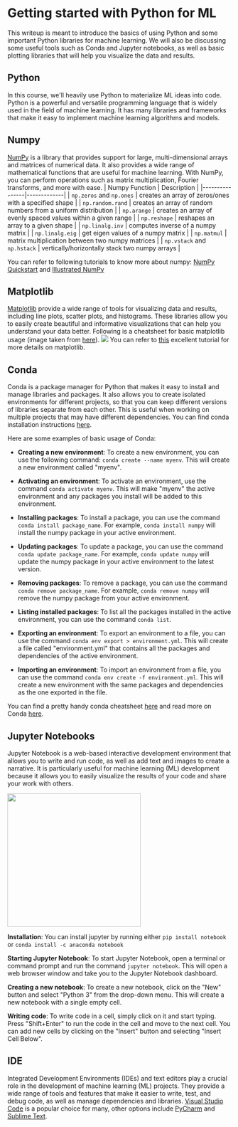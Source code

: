 # Getting started with Python for ML

This writeup is meant to introduce the basics of using Python and some important Python libraries for machine learning. We will also be discussing some useful tools such as Conda and Jupyter notebooks, as well as basic plotting libraries that will help you visualize the data and results.

## Python
In this course, we'll heavily use Python to materialize ML ideas into code. Python is a powerful and versatile programming language that is widely used in the field of machine learning. It has many libraries and frameworks that make it easy to implement machine learning algorithms and models.

## Numpy
[NumPy](https://numpy.org) is a library that provides support for large, multi-dimensional arrays and matrices of numerical data. It also provides a wide range of mathematical functions that are useful for machine learning. With NumPy, you can perform operations such as matrix multiplication, Fourier transforms, and more with ease.
| Numpy Function | Description |
|----------------|-------------|
| `np.zeros` and `np.ones` | creates an array of zeros/ones with a specified shape |
| `np.random.rand` | creates an array of random numbers from a uniform distribution |
| `np.arange` | creates an array of evenly spaced values within a given range |
| `np.reshape` | reshapes an array to a given shape |
| `np.linalg.inv` | computes inverse of a numpy matrix |
| `np.linalg.eig` | get eigen values of a numpy matrix |
| `np.matmul` | matrix multiplication between two numpy matrices |
| `np.vstack` and `np.hstack` | vertically/horizontally stack two numpy arrays |

You can refer to following tutorials to know more about numpy: [NumPy Quickstart](https://numpy.org/doc/stable/user/quickstart.html) and [Illustrated NumPy](https://betterprogramming.pub/numpy-illustrated-the-visual-guide-to-numpy-3b1d4976de1d)

## Matplotlib
[Matplotlib](https://matplotlib.org/) provide a wide range of tools for visualizing data and results, including line plots, scatter plots, and histograms. These libraries allow you to easily create beautiful and informative visualizations that can help you understand your data better. Following is a cheatsheet for basic matplotlib usage (image taken from [here](https://matplotlib.org/cheatsheets)).
![](https://matplotlib.org/cheatsheets/_images/handout-beginner.png)
You can refer to [this](https://matplotlib.org/stable/tutorials/index) excellent tutorial for more details on matplotlib.

## Conda
Conda is a package manager for Python that makes it easy to install and manage libraries and packages. It also allows you to create isolated environments for different projects, so that you can keep different versions of libraries separate from each other. This is useful when working on multiple projects that may have different dependencies. You can find conda installation instructions [here](https://docs.conda.io/projects/conda/en/latest/user-guide/install/).

Here are some examples of basic usage of Conda:

- **Creating a new environment**: To create a new environment, you can use the following command: `conda create --name myenv`. This will create a new environment called "myenv".

- **Activating an environment**: To activate an environment, use the command `conda activate myenv`. This will make "myenv" the active environment and any packages you install will be added to this environment.

- **Installing packages**: To install a package, you can use the command `conda install package_name`. For example, `conda install numpy` will install the numpy package in your active environment.

- **Updating packages**: To update a package, you can use the command `conda update package_name`. For example, `conda update numpy` will update the numpy package in your active environment to the latest version.

- **Removing packages**: To remove a package, you can use the command `conda remove package_name`. For example, `conda remove numpy` will remove the numpy package from your active environment.

- **Listing installed packages**: To list all the packages installed in the active environment, you can use the command `conda list`.

- **Exporting an environment**: To export an environment to a file, you can use the command `conda env export > environment.yml`. This will create a file called "environment.yml" that contains all the packages and dependencies of the active environment.

- **Importing an environment**: To import an environment from a file, you can use the command `conda env create -f environment.yml`. This will create a new environment with the same packages and dependencies as the one exported in the file.

You can find a pretty handy conda cheatsheet [here](https://docs.conda.io/projects/conda/en/4.6.0/_downloads/52a95608c49671267e40c689e0bc00ca/conda-cheatsheet.pdf) and read more on Conda [here](https://conda.io/projects/conda/en/latest/user-guide/getting-started.html#managing-python).


## Jupyter Notebooks
Jupyter Notebook is a web-based interactive development environment that allows you to write and run code, as well as add text and images to create a narrative. It is particularly useful for machine learning (ML) development because it allows you to easily visualize the results of your code and share your work with others.

<img src="https://miro.medium.com/max/1400/1*Y0wfx6EBWAGo_gfmUZHJLw.gif" height="300"></img>

**Installation**: You can install jupyter by running either `pip install notebook` or `conda install -c anaconda notebook`

**Starting Jupyter Notebook**: To start Jupyter Notebook, open a terminal or command prompt and run the command `jupyter notebook`. This will open a web browser window and take you to the Jupyter Notebook dashboard.

**Creating a new notebook**: To create a new notebook, click on the "New" button and select "Python 3" from the drop-down menu. This will create a new notebook with a single empty cell.

**Writing code**: To write code in a cell, simply click on it and start typing. Press "Shift+Enter" to run the code in the cell and move to the next cell. You can add new cells by clicking on the "Insert" button and selecting "Insert Cell Below".

## IDE

Integrated Development Environments (IDEs) and text editors play a crucial role in the development of machine learning (ML) projects. They provide a wide range of tools and features that make it easier to write, test, and debug code, as well as manage dependencies and libraries. [Visual Studio Code](https://code.visualstudio.com/) is a popular choice for many, other options include [PyCharm](https://www.jetbrains.com/pycharm/) and [Sublime Text](https://www.sublimetext.com/).
